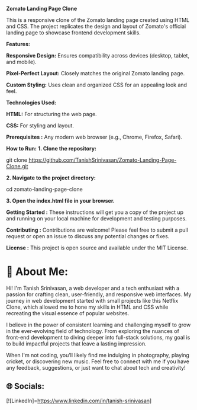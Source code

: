 **Zomato Landing Page Clone**

This is a responsive clone of the Zomato landing page created using HTML and CSS. The project replicates the design and layout of Zomato's official landing page to showcase frontend development skills.


**Features:**

**Responsive Design:** Ensures compatibility across devices (desktop, tablet, and mobile).

**Pixel-Perfect Layout:** Closely matches the original Zomato landing page.

**Custom Styling:** Uses clean and organized CSS for an appealing look and feel.




**Technologies Used:**

**HTML:** For structuring the web page.

**CSS:** For styling and layout.




**Prerequisites :**
Any modern web browser (e.g., Chrome, Firefox, Safari).




**How to Run:**
**1. Clone the repository:**

git clone https://github.com/TanishSrinivasan/Zomato-Landing-Page-Clone.git  

**2. Navigate to the project directory:**

cd zomato-landing-page-clone  

**3. Open the index.html file in your browser.**




**Getting Started :**
These instructions will get you a copy of the project up and running on your local machine for development and testing purposes.




**Contributing :**
Contributions are welcome! Please feel free to submit a pull request or open an issue to discuss any potential changes or fixes.



**License :**
This project is open source and available under the MIT License.



# 💫 About Me:
Hi! I'm Tanish Srinivasan, a web developer and a tech enthusiast with a passion for crafting clean, user-friendly, and responsive web interfaces. My journey in web development started with small projects like this Netflix Clone, which allowed me to hone my skills in HTML and CSS while recreating the visual essence of popular websites.

I believe in the power of consistent learning and challenging myself to grow in the ever-evolving field of technology. From exploring the nuances of front-end development to diving deeper into full-stack solutions, my goal is to build impactful projects that leave a lasting impression.

When I'm not coding, you’ll likely find me indulging in photography, playing cricket, or discovering new music. Feel free to connect with me if you have any feedback, suggestions, or just want to chat about tech and creativity!



## 🌐 Socials:
[![LinkedIn]=https://www.linkedin.com/in/tanish-srinivasan]  


